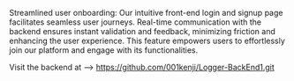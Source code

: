 Streamlined user onboarding: Our intuitive front-end login and signup page facilitates seamless user journeys. Real-time communication with the backend ensures instant validation and feedback, minimizing friction and enhancing the user experience. This feature empowers users to effortlessly join our platform and engage with its functionalities.

Visit the backend at --> https://github.com/001kenji/Logger-BackEnd1.git
